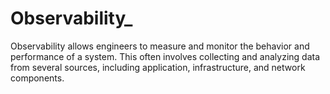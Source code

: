 # Observability_
Observability allows engineers to measure and monitor the behavior and performance of a system. This often involves collecting and analyzing data from several sources, including application, infrastructure, and network components.
